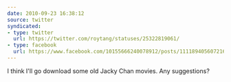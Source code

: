 ```yaml
---
date: 2010-09-23 16:38:12
source: twitter
syndicated:
- type: twitter
  url: https://twitter.com/roytang/statuses/25322819061/
- type: facebook
  url: https://www.facebook.com/10155666240078912/posts/111189405607216
---
```


I think I'll go download some old Jacky Chan movies. Any suggestions?
